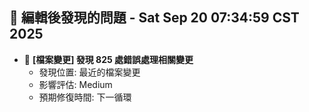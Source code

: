 ## 🚨 編輯後發現的問題 - Sat Sep 20 07:34:59 CST 2025

- 🔄 **[檔案變更] 發現      825 處錯誤處理相關變更**
  - 發現位置: 最近的檔案變更
  - 影響評估: Medium
  - 預期修復時間: 下一循環

